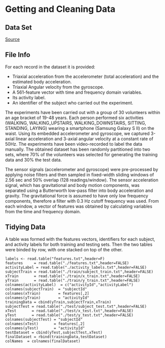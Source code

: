 # Getting and Cleaning Data
## Data Set
[Source](https://archive.ics.uci.edu/ml/datasets/Human+Activity+Recognition+Using+Smartphones)
## File Info
For each record in the dataset it is provided: 
- Triaxial acceleration from the accelerometer (total acceleration) and the estimated body acceleration. 
- Triaxial Angular velocity from the gyroscope. 
- A 561-feature vector with time and frequency domain variables. 
- Its activity label. 
- An identifier of the subject who carried out the experiment.

The experiments have been carried out with a group of 30 volunteers within an age bracket of 19-48 years. 
Each person performed six activities (WALKING, WALKING_UPSTAIRS, WALKING_DOWNSTAIRS, SITTING, STANDING, LAYING) 
wearing a smartphone (Samsung Galaxy S II) on the waist. Using its embedded accelerometer and gyroscope, we 
captured 3-axial linear acceleration and 3-axial angular velocity at a constant rate of 50Hz. The experiments 
have been video-recorded to label the data manually. The obtained dataset has been randomly partitioned into 
two sets, where 70% of the volunteers was selected for generating the training data and 30% the test data. 

The sensor signals (accelerometer and gyroscope) were pre-processed by applying noise filters and then 
sampled in fixed-width sliding windows of 2.56 sec and 50% overlap (128 readings/window). The sensor 
acceleration signal, which has gravitational and body motion components, was separated using a Butterworth 
low-pass filter into body acceleration and gravity. The gravitational force is assumed to have only low frequency 
components, therefore a filter with 0.3 Hz cutoff frequency was used. From each window, a vector of features was
 obtained by calculating variables from the time and frequency domain.

## Tidying Data
A table was formed with the features vectors, identifiers for each subject, and activity labels for both training and testing sets.
Then the two tables were binded by row, with one stacked on top of the other.
```
labels <- read.table("features.txt",header=F)
features     = read.table("./features.txt",header=FALSE)
activityLabel = read.table("./activity_labels.txt",header=FALSE)
subjectTrain = read.table("./train/subject_train.txt",header=FALSE)
xTrain       = read.table("./train/x_train.txt",header=FALSE)
yTrain       = read.table("./train/y_train.txt",header=FALSE)
colnames(activityLabel)  = c("activityId","activityLabel")
colnames(subjectTrain)  = "subjectId"
colnames(xTrain)        = features[,2] 
colnames(yTrain)        = "activityId"
trainingData = cbind(yTrain,subjectTrain,xTrain)
subjectTest = read.table("./test/subject_test.txt",header=FALSE)
xTest       = read.table("./test/x_test.txt",header=FALSE)
yTest       = read.table("./test/y_test.txt",header=FALSE)
colnames(subjectTest) = "subjectId"
colnames(xTest)       = features[,2] 
colnames(yTest)       = "activityId"
testDataset = cbind(yTest,subjectTest,xTest)
finalDataset = rbind(trainingData,testDataset)
colNames  = colnames(finalDataset)
```
